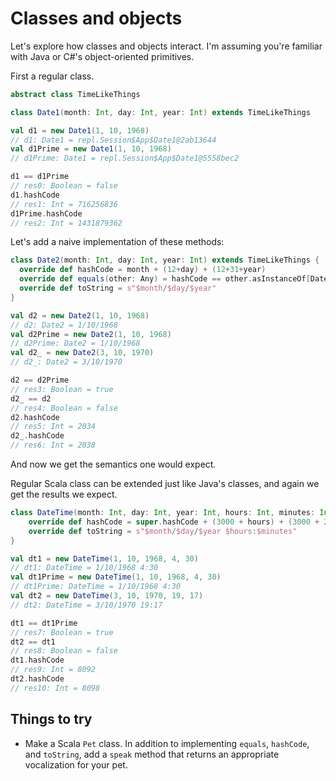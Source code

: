 # Classes and objects

Let's explore how classes and objects interact.  I'm assuming you're familiar with Java or C#'s object-oriented primitives.

First a regular class.

```scala
abstract class TimeLikeThings
```

```scala
class Date1(month: Int, day: Int, year: Int) extends TimeLikeThings

val d1 = new Date1(1, 10, 1968)
// d1: Date1 = repl.Session$App$Date1@2ab13644
val d1Prime = new Date1(1, 10, 1968)
// d1Prime: Date1 = repl.Session$App$Date1@5558bec2

d1 == d1Prime
// res0: Boolean = false
d1.hashCode
// res1: Int = 716256836
d1Prime.hashCode
// res2: Int = 1431879362
```

Let's add a naive implementation of these methods:

```scala
class Date2(month: Int, day: Int, year: Int) extends TimeLikeThings {
  override def hashCode = month + (12+day) + (12+31+year)
  override def equals(other: Any) = hashCode == other.asInstanceOf[Date2].hashCode
  override def toString = s"$month/$day/$year"
}

val d2 = new Date2(1, 10, 1968)
// d2: Date2 = 1/10/1968
val d2Prime = new Date2(1, 10, 1968)
// d2Prime: Date2 = 1/10/1968
val d2_ = new Date2(3, 10, 1970)
// d2_: Date2 = 3/10/1970

d2 == d2Prime
// res3: Boolean = true
d2_ == d2
// res4: Boolean = false
d2.hashCode
// res5: Int = 2034
d2_.hashCode
// res6: Int = 2038
```

And now we get the semantics one would expect.

Regular Scala class can be extended just like Java's classes, and again we get the results we expect.

```scala
class DateTime(month: Int, day: Int, year: Int, hours: Int, minutes: Int) extends Date2(month, day, year) {
    override def hashCode = super.hashCode + (3000 + hours) + (3000 + 24 + minutes)
    override def toString = s"$month/$day/$year $hours:$minutes"
}

val dt1 = new DateTime(1, 10, 1968, 4, 30)
// dt1: DateTime = 1/10/1968 4:30
val dt1Prime = new DateTime(1, 10, 1968, 4, 30)
// dt1Prime: DateTime = 1/10/1968 4:30
val dt2 = new DateTime(3, 10, 1970, 19, 17)
// dt2: DateTime = 3/10/1970 19:17

dt1 == dt1Prime
// res7: Boolean = true
dt2 == dt1
// res8: Boolean = false
dt1.hashCode
// res9: Int = 8092
dt2.hashCode
// res10: Int = 8098
```

## Things to try

* Make a Scala `Pet` class.  In addition to implementing `equals`, `hashCode`, and `toString`, add a `speak` method that returns an appropriate vocalization for your pet.

